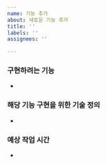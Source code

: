 ```yaml
---
name: 기능 추가
about: 새로운 기능 추가
title: ''
labels: ''
assignees: ''

---
```


### 구현하려는 기능
- 

### 해당 기능 구현을 위한 기술 정의
- 

### 예상 작업 시간
-
